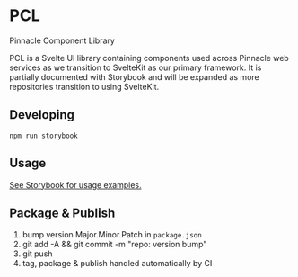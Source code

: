 # PCL

Pinnacle Component Library

PCL is a Svelte UI library containing components used across Pinnacle web services as we transition to SvelteKit as our primary framework. It is partially documented with Storybook and will be expanded as more repositories transition to using SvelteKit.

## Developing

`npm run storybook`

## Usage

[See Storybook for usage examples.](https://pinnacleusorg.github.io/components/)

## Package & Publish

1. bump version Major.Minor.Patch in `package.json`
2. git add -A && git commit -m "repo: version bump"
4. git push
5. tag, package & publish handled automatically by CI